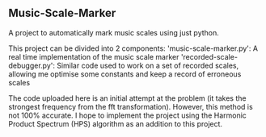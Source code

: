 ## Music-Scale-Marker

A project to automatically mark music scales using just python.

This project can be divided into 2 components:
'music-scale-marker.py': A real time implementation of the music scale marker
'recorded-scale-debugger.py': Similar code used to work on a set of recorded scales, allowing me optimise some constants and keep a record of erroneous scales

The code uploaded here is an initial attempt at the problem (it takes the strongest frequency from the fft transformation).
However, this method is not 100% accurate. I hope to implement the project using the Harmonic Product Spectrum (HPS) algorithm as an addition to this project.
